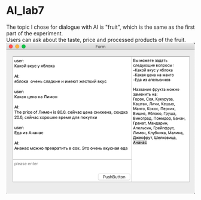 # AI_lab7
The topic I chose for dialogue with AI is "fruit", which is the same as the first part of the experiment.  
Users can ask about the taste, price and processed products of the fruit.  
![image](https://github.com/PrettyWitch/AI_lab7/blob/master/image/7.png)
